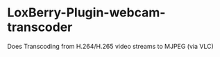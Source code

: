# LoxBerry-Plugin-webcam-transcoder
Does Transcoding from H.264/H.265 video streams to MJPEG (via VLC)
